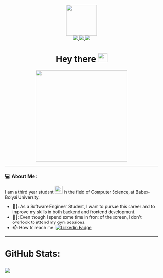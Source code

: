 <div id="header" align="center">
  <img src="https://media.giphy.com/media/jdPMeyv9rn0hZHh8n9/giphy.gif" width="100"/>
</div>

<div id="badges" align="center">
  <a href="https://www.linkedin.com/in/tudor-farcas-491037193/">
    <img src="https://img.shields.io/badge/LinkedIn-blue?logo=linkedin&logoColor=white&style=for-the-badge"/>
  </a>
  <a href="https://www.instagram.com/_tudorfarcas_/">
    <img src="https://img.shields.io/badge/Instagram-blueviolet?logo=instagram&logoColor=white&style=for-the-badge"/>
  </a>
  <a href="https://twitter.com/TudorFarcas3">
    <img src="https://img.shields.io/badge/Twitter-9cf?logo=twitter&logoColor=white&style=for-the-badge"/>
  </a>
</div>

<h1 align="center">
  Hey there
  <img src="https://media.giphy.com/media/hvRJCLFzcasrR4ia7z/giphy.gif" width="30px"/>
</h1>

<div align="center">
  <img src="https://media.giphy.com/media/SWoSkN6DxTszqIKEqv/giphy.gif" height="300px"/>
</div>
  
---
### 💻 About Me :
I am a third year student <img src="https://media.giphy.com/media/WUlplcMpOCEmTGBtBW/giphy.gif" width="25"> in the field of Computer Science, at Babeș-Bolyai University.

- 👨‍🎓: As a Software Engineer Student, I want to pursue this career and to improve my skills in both backend and frontend development.
- 🏋️‍♂️: Even though I spend some time in front of the screen, I don't overlook to attend my gym sessions.
- 📫: How to reach me: [![Linkedin Badge](https://img.shields.io/badge/LinkedIn-blue?style=flat&logo=Linkedin&logoColor=white)](https://www.linkedin.com/in/tudor-farcas-491037193/) 

---
#  GitHub Stats:

![](https://github-readme-stats.vercel.app/api/top-langs/?username=FarcasTudor&theme=dark&hide_border=true&include_all_commits=true&count_private=true&layout=compact)
---
